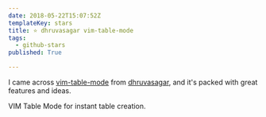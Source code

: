 ```yaml
---
date: 2018-05-22T15:07:52Z
templateKey: stars
title: ⭐ dhruvasagar vim-table-mode
tags:
  - github-stars
published: True

---
```


I came across [vim-table-mode](https://github.com/dhruvasagar/vim-table-mode) from [dhruvasagar](https://github.com/dhruvasagar), and it's packed with great features and ideas.

VIM Table Mode for instant table creation.
